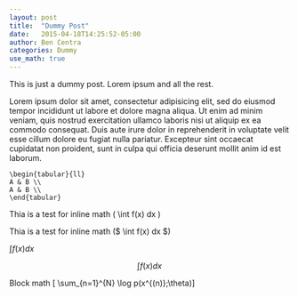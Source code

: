 ```yaml
---
layout: post
title:  "Dummy Post"
date:   2015-04-18T14:25:52-05:00
author: Ben Centra
categories: Dummy
use_math: true
---
```


This is just a dummy post. Lorem ipsum and all the rest.

Lorem ipsum dolor sit amet, consectetur adipisicing elit, sed do eiusmod
tempor incididunt ut labore et dolore magna aliqua. Ut enim ad minim veniam,
quis nostrud exercitation ullamco laboris nisi ut aliquip ex ea commodo
consequat. Duis aute irure dolor in reprehenderit in voluptate velit esse
cillum dolore eu fugiat nulla pariatur. Excepteur sint occaecat cupidatat non
proident, sunt in culpa qui officia deserunt mollit anim id est laborum.

```{=latex}
\begin{tabular}{ll}
A & B \\
A & B \\
\end{tabular}
```

Thia is a test for inline math \( \int f(x) dx \)

Thia is a test for inline math \($ \int f(x) dx $\)

$\int f(x) dx$

$$
\int f(x) dx
$$

Block math
\[ \sum_{n=1}^{N} \log p(x^{(n)};\theta)\]